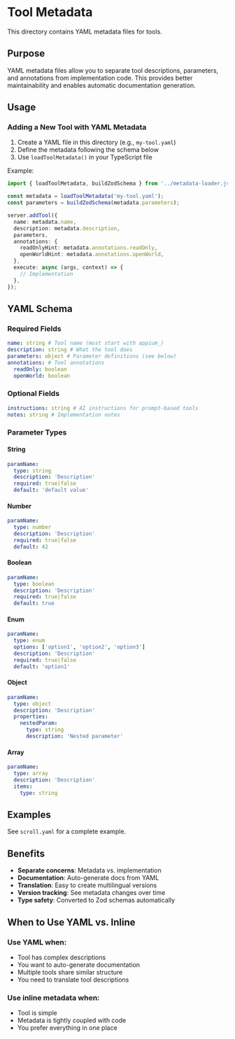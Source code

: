 # Tool Metadata

This directory contains YAML metadata files for tools.

## Purpose

YAML metadata files allow you to separate tool descriptions, parameters, and annotations from implementation code. This provides better maintainability and enables automatic documentation generation.

## Usage

### Adding a New Tool with YAML Metadata

1. Create a YAML file in this directory (e.g., `my-tool.yaml`)
2. Define the metadata following the schema below
3. Use `loadToolMetadata()` in your TypeScript file

Example:

```typescript
import { loadToolMetadata, buildZodSchema } from '../metadata-loader.js';

const metadata = loadToolMetadata('my-tool.yaml');
const parameters = buildZodSchema(metadata.parameters);

server.addTool({
  name: metadata.name,
  description: metadata.description,
  parameters,
  annotations: {
    readOnlyHint: metadata.annotations.readOnly,
    openWorldHint: metadata.annotations.openWorld,
  },
  execute: async (args, context) => {
    // Implementation
  },
});
```

## YAML Schema

### Required Fields

```yaml
name: string # Tool name (must start with appium_)
description: string # What the tool does
parameters: object # Parameter definitions (see below)
annotations: # Tool annotations
  readOnly: boolean
  openWorld: boolean
```

### Optional Fields

```yaml
instructions: string # AI instructions for prompt-based tools
notes: string # Implementation notes
```

### Parameter Types

#### String

```yaml
paramName:
  type: string
  description: 'Description'
  required: true|false
  default: 'default value'
```

#### Number

```yaml
paramName:
  type: number
  description: 'Description'
  required: true|false
  default: 42
```

#### Boolean

```yaml
paramName:
  type: boolean
  description: 'Description'
  required: true|false
  default: true
```

#### Enum

```yaml
paramName:
  type: enum
  options: ['option1', 'option2', 'option3']
  description: 'Description'
  required: true|false
  default: 'option1'
```

#### Object

```yaml
paramName:
  type: object
  description: 'Description'
  properties:
    nestedParam:
      type: string
      description: 'Nested parameter'
```

#### Array

```yaml
paramName:
  type: array
  description: 'Description'
  items:
    type: string
```

## Examples

See `scroll.yaml` for a complete example.

## Benefits

- **Separate concerns**: Metadata vs. implementation
- **Documentation**: Auto-generate docs from YAML
- **Translation**: Easy to create multilingual versions
- **Version tracking**: See metadata changes over time
- **Type safety**: Converted to Zod schemas automatically

## When to Use YAML vs. Inline

### Use YAML when:

- Tool has complex descriptions
- You want to auto-generate documentation
- Multiple tools share similar structure
- You need to translate tool descriptions

### Use inline metadata when:

- Tool is simple
- Metadata is tightly coupled with code
- You prefer everything in one place
